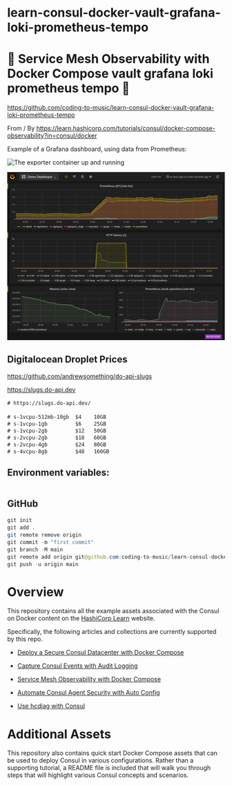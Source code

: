 # learn-consul-docker-vault-grafana-loki-prometheus-tempo

# 🚀 Service Mesh Observability with Docker Compose vault grafana loki prometheus tempo 🚀

https://github.com/coding-to-music/learn-consul-docker-vault-grafana-loki-prometheus-tempo

From / By https://learn.hashicorp.com/tutorials/consul/docker-compose-observability?in=consul/docker

Example of a Grafana dashboard, using data from Prometheus:

![The exporter container up and running](https://github.com/coding-to-music/terraform-cloudflare-prometheus-grafana/blob/main/images/image2-5.avif?raw=true)

![Grafana screenshot](https://github.com/coding-to-music/terraform-cloudflare-prometheus-grafana/blob/main/images/grafana_prometheus.png?raw=true)

## Digitalocean Droplet Prices

https://github.com/andrewsomething/do-api-slugs

https://slugs.do-api.dev

```
# https://slugs.do-api.dev/

# s-1vcpu-512mb-10gb  $4    10GB
# s-1vcpu-1gb         $6    25GB
# s-1vcpu-2gb         $12   50GB
# s-2vcpu-2gb         $18   60GB
# s-2vcpu-4gb         $24   80GB
# s-4vcpu-8gb         $48   160GB
```

## Environment variables:

```java

```

## GitHub

```java
git init
git add .
git remote remove origin
git commit -m "first commit"
git branch -M main
git remote add origin git@github.com:coding-to-music/learn-consul-docker-vault-grafana-loki-prometheus-tempo.git
git push -u origin main
```

# Overview

This repository contains all the example assets associated with the Consul
on Docker content on the [HashiCorp Learn](https://learn.hashicorp.com/consul)
website.

Specifically, the following articles and collections are currently supported by this repo.

- [Deploy a Secure Consul Datacenter with Docker Compose](https://learn.hashicorp.com/tutorials/consul/docker-compose-datacenter)

- [Capture Consul Events with Audit Logging](https://learn.hashicorp.com/tutorials/consul/audit-logging)

- [Service Mesh Observability with Docker Compose](https://learn.hashicorp.com/tutorials/consul/docker-compose-observability)

- [Automate Consul Agent Security with Auto Config](https://learn.hashicorp.com/tutorials/consul/docker-compose-auto-config)

- [Use hcdiag with Consul](https://learn.hashicorp.com/tutorials/consul/hcdiag-with-consul)

# Additional Assets

This repository also contains quick start Docker Compose assets that can be used to deploy Consul in various configurations. Rather than a supporting tutorial, a README file is included that will walk you through steps that will highlight various Consul concepts and scenarios.
